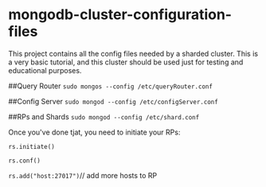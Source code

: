# mongodb-cluster-configuration-files
This project contains all the config files needed by a sharded cluster. This is a very basic tutorial, and this cluster should be used just for testing and educational purposes.

##Query Router
``sudo mongos --config /etc/queryRouter.conf``

##Config Server
``sudo mongod --config /etc/configServer.conf``

##RPs and Shards
``sudo mongod --config /etc/shard.conf``

Once you've done tjat, you need to initiate your RPs:

``rs.initiate()``

``rs.conf()``

``rs.add("host:27017")``// add more hosts to RP



